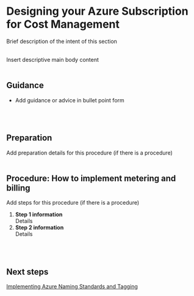 # Designing your Azure Subscription for Cost Management
Brief description of the intent of this section
<br />
<br />

Insert descriptive main body content
<br />
<br />

## Guidance
- Add guidance or advice in bullet point form
<br />
<br />

## Preparation
Add preparation details for this procedure (if there is a procedure)
<br />
<br />

## Procedure: How to implement metering and billing
Add steps for this procedure (if there is a procedure)  
1.  **Step 1 information**  
  Details  
2.   **Step 2 information**  
  Details
<br />
<br />

## Next steps
[Implementing Azure Naming Standards and Tagging](New-3.3-Implementing-Azure-naming-standards-and-tagging.md)
